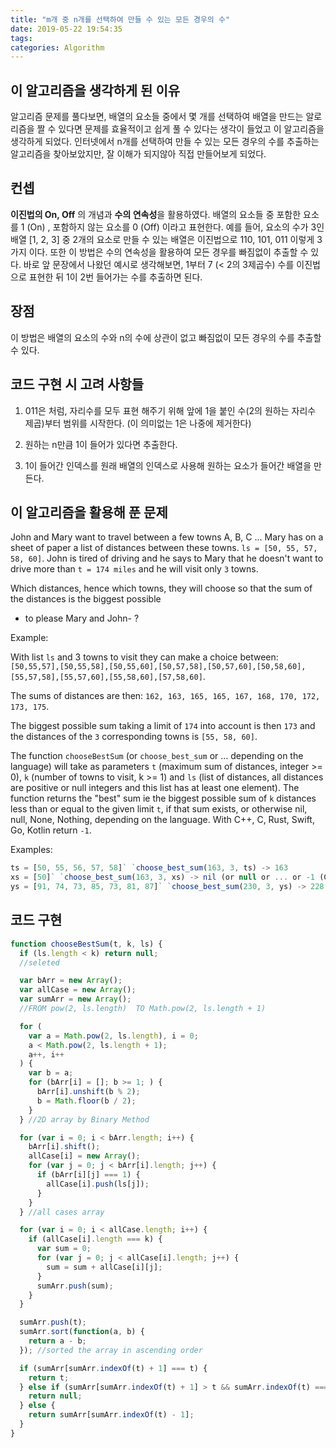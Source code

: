```yaml
---
title: "m개 중 n개를 선택하여 만들 수 있는 모든 경우의 수"
date: 2019-05-22 19:54:35
tags:
categories: Algorithm
---
```


## 이 알고리즘을 생각하게 된 이유

알고리즘 문제를 풀다보면, 배열의 요소들 중에서 몇 개를 선택하여 배열을 만드는 알로리즘을 짤 수 있다면 문제를 효율적이고 쉽게 풀 수 있다는 생각이 들었고 이 알고리즘을 생각하게 되었다. 인터넷에서 n개를 선택하여 만들 수 있는 모든 경우의 수를 추출하는 알고리즘을 찾아보았지만, 잘 이해가 되지않아 직접 만들어보게 되었다.

<!-- more -->

## 컨셉

**이진법의 On, Off** 의 개념과 **수의 연속성**을 활용하였다. 배열의 요소들 중 포함한 요소를 1 (On) , 포함하지 않는 요소를 0 (Off) 이라고 표현한다. 예를 들어, 요소의 수가 3인 배열 [1, 2, 3] 중 2개의 요소로 만들 수 있는 배열은 이진법으로 110, 101, 011 이렇게 3가지 이다. 또한 이 방법은 수의 연속성을 활용하여 모든 경우를 빠짐없이 추출할 수 있다. 바로 앞 문장에서 나왔던 예시로 생각해보면, 1부터 7 (< 2의 3제곱수) 수를 이진법으로 표현한 뒤 1이 2번 들어가는 수를 추출하면 된다.

## 장점

이 방법은 배열의 요소의 수와 n의 수에 상관이 없고 빠짐없이 모든 경우의 수를 추출할 수 있다.

## 코드 구현 시 고려 사항들

1. 011은 처럼, 자리수를 모두 표현 해주기 위해 앞에 1을 붙인 수(2의 원하는 자리수 제곱)부터 범위를 시작한다. (이 의미없는 1은 나중에 제거한다)

2. 원하는 n만큼 1이 들어가 있다면 추출한다.

3. 1이 들어간 인덱스를 원래 배열의 인덱스로 사용해 원하는 요소가 들어간 배열을 만든다.

## 이 알고리즘을 활용해 푼 문제

John and Mary want to travel between a few towns A, B, C ... Mary has on a sheet of paper a list of distances between these towns. `ls = [50, 55, 57, 58, 60]`. John is tired of driving and he says to Mary that he doesn't want to drive more than `t = 174 miles` and he will visit only `3` towns.

Which distances, hence which towns, they will choose so that the sum of the distances is the biggest possible

- to please Mary and John- ?

Example:

With list `ls` and 3 towns to visit they can make a choice between: `[50,55,57],[50,55,58],[50,55,60],[50,57,58],[50,57,60],[50,58,60],[55,57,58],[55,57,60],[55,58,60],[57,58,60]`.

The sums of distances are then: `162, 163, 165, 165, 167, 168, 170, 172, 173, 175`.

The biggest possible sum taking a limit of `174` into account is then `173` and the distances of the `3` corresponding towns is `[55, 58, 60]`.

The function `chooseBestSum` (or `choose_best_sum` or ... depending on the language) will take as parameters `t` (maximum sum of distances, integer >= 0), `k` (number of towns to visit, k >= 1) and `ls` (list of distances, all distances are positive or null integers and this list has at least one element). The function returns the "best" sum ie the biggest possible sum of `k` distances less than or equal to the given limit `t`, if that sum exists, or otherwise nil, null, None, Nothing, depending on the language. With C++, C, Rust, Swift, Go, Kotlin return `-1`.

Examples:

```js
ts = [50, 55, 56, 57, 58]` `choose_best_sum(163, 3, ts) -> 163
xs = [50]` `choose_best_sum(163, 3, xs) -> nil (or null or ... or -1 (C++, C, Rust, Swift, Go)
ys = [91, 74, 73, 85, 73, 81, 87]` `choose_best_sum(230, 3, ys) -> 228
```

## 코드 구현

```js
function chooseBestSum(t, k, ls) {
  if (ls.length < k) return null;
  //seleted

  var bArr = new Array();
  var allCase = new Array();
  var sumArr = new Array();
  //FROM pow(2, ls.length)  TO Math.pow(2, ls.length + 1)

  for (
    var a = Math.pow(2, ls.length), i = 0;
    a < Math.pow(2, ls.length + 1);
    a++, i++
  ) {
    var b = a;
    for (bArr[i] = []; b >= 1; ) {
      bArr[i].unshift(b % 2);
      b = Math.floor(b / 2);
    }
  } //2D array by Binary Method

  for (var i = 0; i < bArr.length; i++) {
    bArr[i].shift();
    allCase[i] = new Array();
    for (var j = 0; j < bArr[i].length; j++) {
      if (bArr[i][j] === 1) {
        allCase[i].push(ls[j]);
      }
    }
  } //all cases array

  for (var i = 0; i < allCase.length; i++) {
    if (allCase[i].length === k) {
      var sum = 0;
      for (var j = 0; j < allCase[i].length; j++) {
        sum = sum + allCase[i][j];
      }
      sumArr.push(sum);
    }
  }

  sumArr.push(t);
  sumArr.sort(function(a, b) {
    return a - b;
  }); //sorted the array in ascending order

  if (sumArr[sumArr.indexOf(t) + 1] === t) {
    return t;
  } else if (sumArr[sumArr.indexOf(t) + 1] > t && sumArr.indexOf(t) === 0) {
    return null;
  } else {
    return sumArr[sumArr.indexOf(t) - 1];
  }
}
```
